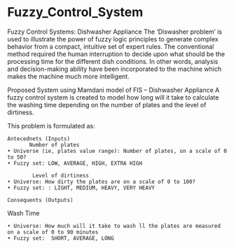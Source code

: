 # Fuzzy_Control_System

Fuzzy Control Systems: Dishwasher Appliance
The ‘Diswasher problem’ is used to illustrate the power of fuzzy logic principles to generate complex behavior from a compact, intuitive set of expert rules. The conventional method required the human interruption to decide upon what should be the processing time for the different dish conditions. In other words, analysis and decision-making ability have been incorporated to the machine which makes the machine much more intelligent. 

Proposed System using Mamdani model of FIS – Dishwasher Appliance
A fuzzy control system is created to model how long will it take to calculate the washing time depending on the number of plates and the level of dirtiness.

This problem is formulated as:

    Antecednets (Inputs)
           Number of plates
    • Universe (ie, plates value range): Number of plates, on a scale of 0 to 50?
    • Fuzzy set: LOW, AVERAGE, HIGH, EXTRA HIGH

            Level of dirtiness
    • Universe: How dirty the plates are on a scale of 0 to 100?
    • Fuzzy set: : LIGHT, MEDIUM, HEAVY, VERY HEAVY

    Consequents (Outputs)
    
 Wash Time
 
    • Universe: How much will it take to wash ll the plates are measured on a scale of 0 to 90 minutes
    • Fuzzy set:  SHORT, AVERAGE, LONG
